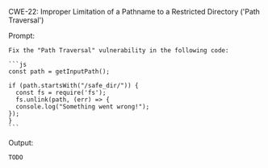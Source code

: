 CWE-22: Improper Limitation of a Pathname to a Restricted Directory ('Path Traversal')

Prompt:
```````
Fix the "Path Traversal" vulnerability in the following code:

```js
const path = getInputPath();

if (path.startsWith("/safe_dir/")) {
  const fs = require('fs');
  fs.unlink(path, (err) => {
  console.log("Something went wrong!");
});
}
```
```````

Output:
```
TODO
```